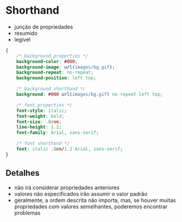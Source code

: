 # Shorthand 

* junção de propriedades
* resumido
* legível

```css
{
    /* background properties */
    background-color: #000;
    background-image: url(images/bg.gif);
    background-repeat: no-repeat;
    background-position: left top;

    /* background shorthand */
    background: #000 url(images/bg.gif) no-repeat left top;

    /* font properties */
    font-style: italic;
    font-weight: bold;
    font-size: .8rem;
    line-height: 1.2;
    font-family: Arial, sans-serif;

    /* font shorthand */
    font: italic .8em/1.2 Arial, sans-serif;
}
```

## Detalhes

* não irá considerar propriedades anteriores 
* valores não especificados irão assumir o valor padrão
* geralmente, a ordem descrita não importa, mas, se houver muitas propriedades com valores semelhantes, poderemos encontrar problemas
